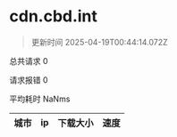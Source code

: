 
  # cdn.cbd.int

  > 更新时间 2025-04-19T00:44:14.072Z
  
  总共请求 0

  请求报错 0

  平均耗时 NaNms

|城市|ip|下载大小|速度|
|-----|----------|---|---|

  